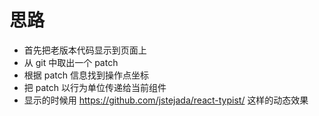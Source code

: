 # 思路

- 首先把老版本代码显示到页面上
- 从 git 中取出一个 patch
- 根据 patch 信息找到操作点坐标
- 把 patch 以行为单位传递给当前组件
- 显示的时候用 https://github.com/jstejada/react-typist/ 这样的动态效果